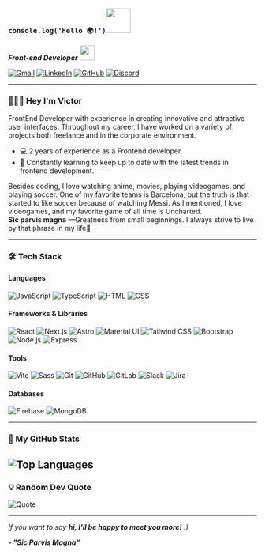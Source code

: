 ### ```console.log('Hello 🌍!')```<img src="https://media.giphy.com/media/mGcNjsfWAjY5AEZNw6/giphy.gif" width="50">
<p><em><b>Front-end Developer</b> <img src="https://media.giphy.com/media/WUlplcMpOCEmTGBtBW/giphy.gif" width="30"> 
</em></p>

[![Gmail](https://img.shields.io/badge/Gmail-D14836?style=for-the-badge&logo=gmail&logoColor=white)](mailto:victor.quinones.ch@gmail.com)
[![LinkedIn](https://img.shields.io/badge/linkedin-%230077B5.svg?style=for-the-badge&logo=linkedin&logoColor=white)](www.linkedin.com/in/victorqui)
[![GitHub](https://img.shields.io/badge/github-%23121011.svg?style=for-the-badge&logo=github&logoColor=white)](https://github.com/vctorqui)
[![Discord](https://img.shields.io/badge/Discord-%235865F2.svg?style=for-the-badge&logo=discord&logoColor=white)](https://discord.gg/victhorq)

---
### 👨🏻‍💻 Hey I'm Victor 
FrontEnd Developer with experience in creating innovative and attractive user interfaces. Throughout my career, I have worked on a variety of projects both freelance and in the corporate environment.</p>
<ul>
  <li>💻 2 years of experience as a Frontend developer.</li>
  <li>🌱 Constantly learning to keep up to date with the latest trends in frontend development. </li>
</ul>

<p>Besides coding, I love watching anime, movies, playing videogames, and playing soccer. One of my favorite teams is Barcelona, but the truth is that I started to like soccer because of watching Messi. As I mentioned, I love videogames, and my favorite game of all time is Uncharted. <br/> <b>Sic parvis magna</b> —Greatness from small beginnings. I always strive to live by that phrase in my life🚀</p>

---

### 🛠️ Tech Stack
#### **Languages**
![JavaScript](https://img.shields.io/badge/JavaScript-F7DF1E?style=flat-square&logo=javascript&logoColor=black)
![TypeScript](https://img.shields.io/badge/TypeScript-007ACC?style=flat-square&logo=typescript&logoColor=white)
![HTML](https://img.shields.io/badge/HTML5-E34F26?style=flat-square&logo=html5&logoColor=white)
![CSS](https://img.shields.io/badge/CSS3-1572B6?style=flat-square&logo=css3&logoColor=white)

#### **Frameworks & Libraries**
![React](https://img.shields.io/badge/React-61DAFB?style=flat-square&logo=react&logoColor=black)
![Next.js](https://img.shields.io/badge/Next.js-000000?style=flat-square&logo=next.js&logoColor=white)
![Astro](https://img.shields.io/badge/Astro-FF5D01?style=flat-square&logo=astro&logoColor=white)
![Material UI](https://img.shields.io/badge/Material_UI-0081CB?style=flat-square&logo=mui&logoColor=white)
![Tailwind CSS](https://img.shields.io/badge/Tailwind_CSS-06B6D4?style=flat-square&logo=tailwindcss&logoColor=white)
![Bootstrap](https://img.shields.io/badge/Bootstrap-7952B3?style=flat-square&logo=bootstrap&logoColor=white)
![Node.js](https://img.shields.io/badge/Node.js-339933?style=flat-square&logo=node.js&logoColor=white)
![Express](https://img.shields.io/badge/Express-000000?style=flat-square&logo=express&logoColor=white)

#### **Tools**
![Vite](https://img.shields.io/badge/Vite-646CFF?style=flat-square&logo=vite&logoColor=white)
![Sass](https://img.shields.io/badge/Sass-CC6699?style=flat-square&logo=sass&logoColor=white)
![Git](https://img.shields.io/badge/Git-F05032?style=flat-square&logo=git&logoColor=white)
![GitHub](https://img.shields.io/badge/GitHub-181717?style=flat-square&logo=github&logoColor=white)
![GitLab](https://img.shields.io/badge/GitLab-FC6D26?style=flat-square&logo=gitlab&logoColor=white)
![Slack](https://img.shields.io/badge/Slack-4A154B?style=flat-square&logo=slack&logoColor=white)
![Jira](https://img.shields.io/badge/Jira-0052CC?style=flat-square&logo=jira&logoColor=white)

#### **Databases**
![Firebase](https://img.shields.io/badge/Firebase-FFCA28?style=flat-square&logo=firebase&logoColor=black)
![MongoDB](https://img.shields.io/badge/MongoDB-47A248?style=flat-square&logo=mongodb&logoColor=white)

---
### 🚀 My GitHub Stats
![Top Languages](https://github-readme-stats.vercel.app/api/top-langs/?username=Vctorqui&layout=compact&theme=dark)
---

### 💡 Random Dev Quote
![Quote](https://quotes-github-readme.vercel.app/api?type=horizontal&theme=dark)

---
 <em>If you want to say <b>hi, I'll be happy to meet you more!</b> :)</em>

 <b><em>- "Sic Parvis Magna"</em></b>
